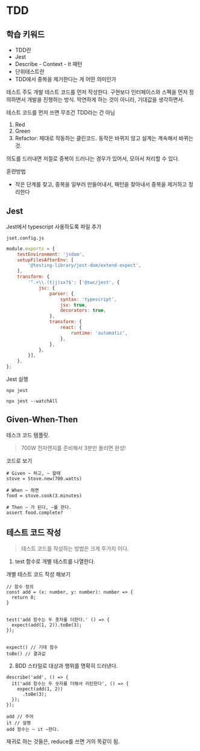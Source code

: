 # TDD

## 학습 키워드
- TDD란
- Jest
- Describe - Context - It 패턴
- 단위테스트란
- TDD에서 중복을 제거한다는 게 어떤 의미인가

테스트 주도 개발
테스트 코드를 먼저 작성한다.
구현보다 인터페이스와 스펙을 먼저 정의하면서 개발을 진행하는 방식.
막연하게 하는 것이 아니라, 기대값을 생각하면서.

테스트 코드를 먼저 쓰면 무조건 TDD라는 건 아님

1. Red
2. Green
3. Refactor: 제대로 작동하는 클린코드. 동작은 바뀌지 않고
설계는 계속해서 바뀌는 것.

의도를 드러내면 저절로 중복이 드러나는 경우가 있어서,
모아서 처리할 수 있다.

훈련방법
- 작은 단계를 찾고, 중복을 일부러 만들어내서, 패턴을 찾아내서 중복을 제거하고 정리한다

## Jest
Jest에서 typescript 사용하도록 파일 추가
```
jset.config.js
```
```javascript
module.exports = {
	testEnvironment: 'jsdom',
	setupFilesAfterEnv: [
		'@testing-library/jest-dom/extend-expect',
	],
	transform: {
		'^.+\\.(t|j)sx?$': ['@swc/jest', {
			jsc: {
				parser: {
					syntax: 'typescript',	
					jsx: true,
					decorators: true,
				},
				transform: {	
					react: {
						runtime: 'automatic',
					},
				},
			},
		}],
	},
};
```

Jest 실행
```
npx jest

npx jest --watchAll
```

## Given-When-Then
테스크 코드 템플릿.
> 700W 전자렌지를 준비해서 3분만 돌리면 완성!

코드로 보기
```
# Given ~ 하고, ~ 할때
stove = Stove.new(700.watts)

# When ~ 하면
food = stove.cook(3.minutes)

# Then ~ 가 된다, ~를 한다.
assert food.complete?
```

## 테스트 코드 작성
> 테스트 코드를 작성하는 방법은 크게 두가지 이다.
1. test 함수로 개별 테스트를 나열한다.

 개별 테스트 코드 작성 해보기
```jset
// 함수 정의
const add = (x: number, y: number): number => {
  return 0;
}


test('add 함수는 두 훗자를 더한다.' () => {
  expect(add(1, 2)).toBe(3);
});


expect() // 기대 함수
toBe() // 결과값
```

2. BDD 스타일로 대상과 행위를 명확히 드러낸다.
```jset
describe('add', () => { 
  it('add 함수는 두 숫자를 더해서 리턴한다', () => {
    expect(add(1, 2))
      .toBe(3);
  });
});

add // 주어
it // 설명
add 함수는 ~ it ~한다.
```
재귀로 하는 것들은, reduce를 쓰면 거의 똑같이 됨.



